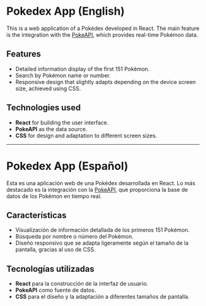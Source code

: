 # Pokedex App (English)

This is a web application of a Pokédex developed in React. The main feature is the integration with the [PokeAPI](https://pokeapi.co/), which provides real-time Pokémon data.

## Features
- Detailed information display of the first 151 Pokémon.
- Search by Pokémon name or number.
- Responsive design that slightly adapts depending on the device screen size, achieved using CSS.

## Technologies used
- **React** for building the user interface.
- **PokeAPI** as the data source.
- **CSS** for design and adaptation to different screen sizes.

---

# Pokedex App (Español)

Esta es una aplicación web de una Pokédex desarrollada en React. Lo más destacado es la integración con la [PokeAPI](https://pokeapi.co/), que proporciona la base de datos de los Pokémon en tiempo real.

## Características
- Visualización de información detallada de los primeros 151 Pokémon.
- Búsqueda por nombre o número del Pokémon.
- Diseño responsivo que se adapta ligeramente según el tamaño de la pantalla, gracias al uso de CSS.

## Tecnologías utilizadas
- **React** para la construcción de la interfaz de usuario.
- **PokeAPI** como fuente de datos.
- **CSS** para el diseño y la adaptación a diferentes tamaños de pantalla.
